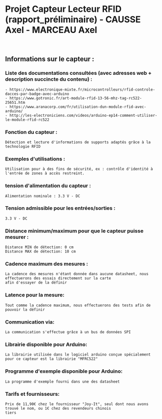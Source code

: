 # Projet Capteur Lecteur RFID (rapport_préliminaire)  -  CAUSSE Axel  -  MARCEAU Axel
<br  />

## Informations sur le capteur :

### Liste des documentations consultées (avec adresses web + description succincte du contenu) :
  ```
  - https://www.electronique-mixte.fr/microcontrolleurs/rfid-controle-dacces-par-badge-avec-arduino
  - https://www.gotronic.fr/art-module-rfid-13-56-mhz-tag-rc522-25651.htm
  - https://www.aranacorp.com/fr/utilisation-dun-module-rfid-avec-arduino/
  - http://les-electroniciens.com/videos/arduino-ep14-comment-utiliser-le-module-rfid-rc522
  ```
 
### Fonction du capteur : 
  ```
  Détection et lecture d'informations de supports adaptés grâce à la technologie RFID 
  ```
 
### Exemples d'utilisations :
  ```
  Utilisation pour à des fins de sécurité, ex : contrôle d'identité à l'entrée de zones à accès restreint.
  ```
 
### tension d'alimentation du capteur :
  ```
  Alimentation nominale : 3.3 V - DC
  ```
 
### Tension admissible pour les entrées/sorties :
  ```
  3.3 V - DC
  ```
 
### Distance minimum/maximum pour que le capteur puisse mesurer :
  ```
  Distance MIN de détection: 0 cm 
  Distance MAX de détection: 10 cm
  ```
 
### Cadence maximum des mesures :
  ```
  La cadence des mesures n'étant donnée dans aucune datasheet, nous effectuerons des essais directement sur la carte 
  afin d'essayer de la définir
  ```
 
### Latence pour la mesure:
  ```
  Tout comme la cadence maximum, nous effectuerons des tests afin de pouvoir la définir 
  ```
 
### Communication via:
  ```
  La communication s'effectue grâce à un bus de données SPI
  ```
 
### Librairie disponible pour Arduino:
  ```
  La librairie utilisée dans le logiciel arduino conçue spécialement pour ce capteur est la librairie "MFRC522"
  ```
 
### Programme d'exemple disponible pour Arduino:
  ```
  La programme d'exemple fourni dans une des datasheet
  ```
 
### Tarifs et fournisseurs:
  ```
  Prix de 11,90€ chez le fournisseur "Joy-It", seul dont nous avons trouvé le nom, ou 1€ chez des revendeurs chinois 
  tiers
  ```
